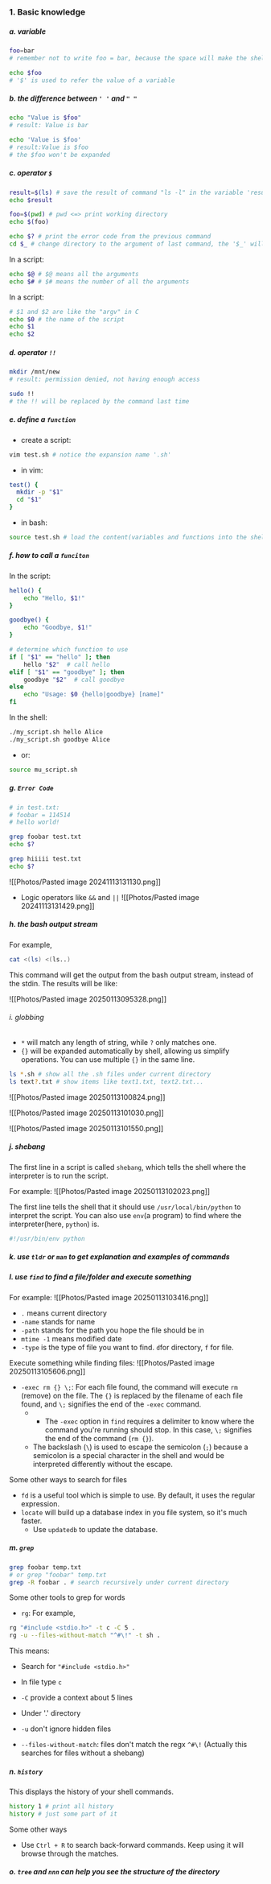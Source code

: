 ### 1. Basic knowledge
##### a. variable
```bash
foo=bar 
# remember not to write foo = bar, because the space will make the shell think "foo" is a function and "=" "bar" are arguments

echo $foo
# '$' is used to refer the value of a variable

```

##### b. the difference between `' '` and `" "`
```bash
echo "Value is $foo"
# result: Value is bar

echo 'Value is $foo'
# result:Value is $foo
# the $foo won't be expanded
```

##### c. operator `$`

```bash
result=$(ls) # save the result of command "ls -l" in the variable 'result'
echo $result 

foo=$(pwd) # pwd <=> print working directory
echo $(foo)
```

```bash
echo $? # print the error code from the previous command
cd $_ # change directory to the argument of last command, the '$_' will be replaced by the arguments from the last command 
```

In a script:
```bash
echo $@ # $@ means all the arguments
echo $# # $# means the number of all the arguments
```

In a script:

```bash
# $1 and $2 are like the "argv" in C
echo $0 # the name of the script
echo $1
echo $2
```


##### d. operator `!!`

```bash
mkdir /mnt/new
# result: permission denied, not having enough access

sudo !!
# the !! will be replaced by the command last time
```
##### e. define a `function`

* create a script:
```bash
vim test.sh # notice the expansion name '.sh'
```

* in vim:
```bash
test() {
  mkdir -p "$1"
  cd "$1"
}
```

* in bash:
```bash
source test.sh # load the content(variables and functions into the shell)
```

##### f. how to call a `funciton`

In the script:
```bash
hello() {
    echo "Hello, $1!"
}

goodbye() {
    echo "Goodbye, $1!"
}

# determine which function to use
if [ "$1" == "hello" ]; then
    hello "$2"  # call hello
elif [ "$1" == "goodbye" ]; then
    goodbye "$2"  # call goodbye
else
    echo "Usage: $0 {hello|goodbye} [name]"
fi
```

In the shell:
```bash
./my_script.sh hello Alice
./my_script.sh goodbye Alice
```

* or:
```bash
source mu_script.sh
```


##### g. `Error Code`

```bash
# in test.txt:
# foobar = 114514
# hello world!

grep foobar test.txt
echo $?

grep hiiiii test.txt
echo $?
```

![[Photos/Pasted image 20241113131130.png]]

* Logic operators like `&&` and `||`
![[Photos/Pasted image 20241113131429.png]]

##### h. the bash output stream

 For example, 
```bash
cat <(ls) <(ls..)
```

This command will get the output from the bash output stream, instead of the stdin.
The results will be like:

![[Photos/Pasted image 20250113095328.png]]

###### i. globbing

*  `*` will match any length of string, while `?` only matches one.
* `{}` will be expanded automatically by shell, allowing us simplify operations. You can use multiple `{}` in the same line.

```bash
ls *.sh # show all the .sh files under current directory
ls text?.txt # show items like text1.txt, text2.txt... 
```

![[Photos/Pasted image 20250113100824.png]]

![[Photos/Pasted image 20250113101030.png]]

![[Photos/Pasted image 20250113101550.png]]

##### j. shebang

The first line in a script is called `shebang`, which tells the shell where the interpreter is to run the script.

For example:
![[Photos/Pasted image 20250113102023.png]]

The first line tells the shell that it should use `/usr/local/bin/python` to interpret the script.
You can also use `env`(a program) to find where the interpreter(here, `python`) is.
```python
#!/usr/bin/env python
```

##### k. use `tldr` or `man` to get explanation and examples of commands

##### l. use `find` to find a file/folder and execute something
For example:
![[Photos/Pasted image 20250113103416.png]]

* `.` means current directory
* `-name` stands for name
* `-path` stands for the path you hope the file should be in
* `mtime -1` means modified date
* `-type` is the type of file you want to find. `d`for directory, `f` for file.

Execute something while finding files:
![[Photos/Pasted image 20250113105606.png]]

* `-exec rm {} \;`: For each file found, the command will execute `rm` (remove) on the file. The `{}` is replaced by the filename of each file found, and `\;` signifies the end of the `-exec` command.
	* - The `-exec` option in `find` requires a delimiter to know where the command you're running should stop. In this case, `\;` signifies the end of the command (`rm {}`).
	- The backslash (`\`) is used to escape the semicolon (`;`) because a semicolon is a special character in the shell and would be interpreted differently without the escape.

Some other ways to search for files
* `fd` is a useful tool which is simple to use. By default, it uses the regular expression.
* `locate` will build up a database index in you file system, so it's much faster.
	* Use `updatedb` to update the database.

##### m. `grep`

```bash
grep foobar temp.txt
# or grep "foobar" temp.txt
grep -R foobar . # search recursively under current directory
```

Some other tools to grep for words
* `rg`:
	For example,
```bash
rg "#include <stdio.h>" -t c -C 5 .
rg -u --files-without-match "^#\!" -t sh .
```
This means:
* Search for `"#include <stdio.h>"`
* In file type `c`
* `-C` provide a context about 5 lines
* Under '.' directory

* `-u` don't ignore hidden files
* `--files-without-match`: files don't match the $\text{regx}$ `^#\!`
(Actually this searches for files without a shebang)

##### n. `history`
This displays the history of your shell commands.
```bash
history 1 # print all history
history # just some part of it
```

Some other ways
* Use `Ctrl + R` to search back-forward commands. Keep using it will browse through the matches.

##### o. `tree` and `nnn` can help you see the structure of the directory